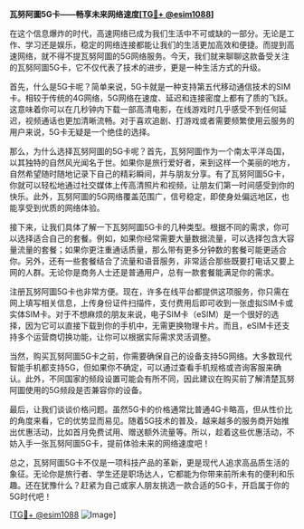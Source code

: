 **瓦努阿圖5G卡——畅享未来网络速度[[TG💪+ @esim1088](https://t.me/s/esim1088)]**

在这个信息爆炸的时代，高速网络已成为我们生活中不可或缺的一部分。无论是工作、学习还是娱乐，稳定的网络连接都能让我们的生活更加高效和便捷。而提到高速网络，就不得不提瓦努阿圖的5G网络服务。今天，我们就来聊聊这款备受关注的瓦努阿圖5G卡，它不仅代表了技术的进步，更是一种生活方式的升级。

首先，什么是5G卡呢？简单来说，5G卡就是一种支持第五代移动通信技术的SIM卡。相较于传统的4G网络，5G网络在速度、延迟和连接密度上都有了质的飞跃。这意味着你可以在几秒钟内下载一部高清电影，在线游戏时几乎感受不到任何延迟，视频通话也更加清晰流畅。对于喜欢追剧、打游戏或者需要频繁使用云服务的用户来说，5G卡无疑是一个绝佳的选择。

那么，为什么选择瓦努阿圖的5G卡呢？首先，瓦努阿圖作为一个南太平洋岛国，以其独特的自然风光闻名于世。如果你是旅行爱好者，来到这样一个美丽的地方，自然希望随时随地记录下自己的精彩瞬间，并与朋友分享。有了瓦努阿圖5G卡，你就可以轻松地通过社交媒体上传高清照片和视频，让朋友们第一时间感受到你的快乐。此外，瓦努阿圖的5G网络覆盖范围广，信号稳定，即使身处偏远地区，也能享受到优质的网络体验。

接下来，让我们具体了解一下瓦努阿圖5G卡的几种类型。根据不同的需求，你可以选择适合自己的套餐。例如，如果你经常需要大量数据流量，可以选择包含大容量流量的套餐；如果你更注重通话质量，那么带有更多分钟数的套餐可能更适合你。另外，还有一些套餐结合了流量和语音服务，非常适合那些既要打电话又要上网的人群。无论你是商务人士还是普通用户，总有一款套餐能满足你的需求。

注册瓦努阿圖5G卡也非常方便。现在，许多在线平台都提供这项服务，你只需在网上填写相关信息，上传身份证件扫描件，支付费用后即可收到一张虚拟SIM卡或实体SIM卡。对于不想麻烦的朋友来说，电子SIM卡（eSIM）是一个很好的选择，因为它可以直接下载到你的手机中，无需更换物理卡片。而且，eSIM卡还支持多个运营商切换功能，让你可以根据实际需求灵活调整。

当然，购买瓦努阿圖5G卡之前，你需要确保自己的设备支持5G网络。大多数现代智能手机都支持5G，但如果你不确定，可以通过查看手机规格或咨询客服来确认。此外，不同国家的频段设置可能会有所不同，因此建议在购买前了解清楚瓦努阿圖使用的5G频段是否兼容你的设备。

最后，让我们谈谈价格问题。虽然5G卡的价格通常比普通4G卡略高，但从性价比的角度来看，它的优势显而易见。随着5G技术的普及，越来越多的服务商开始推出优惠活动，比如首月免费试用、赠送额外流量等。所以，趁着这些优惠活动，不妨入手一张瓦努阿圖5G卡，提前体验未来的网络速度吧！

总之，瓦努阿圖5G卡不仅是一项科技产品的革新，更是现代人追求高品质生活的象征。无论你是旅行者、学生还是职场达人，它都能为你带来前所未有的便利和乐趣。还在犹豫什么？赶紧为自己或家人朋友挑选一款合适的5G卡，开启属于你的5G时代吧！

[[TG💪+ @esim1088](https://t.me/s/esim1088) ![Image](https://i.postimg.cc/4NQfJmqS/Snipaste-2025-05-13-00-14-12.png)]
